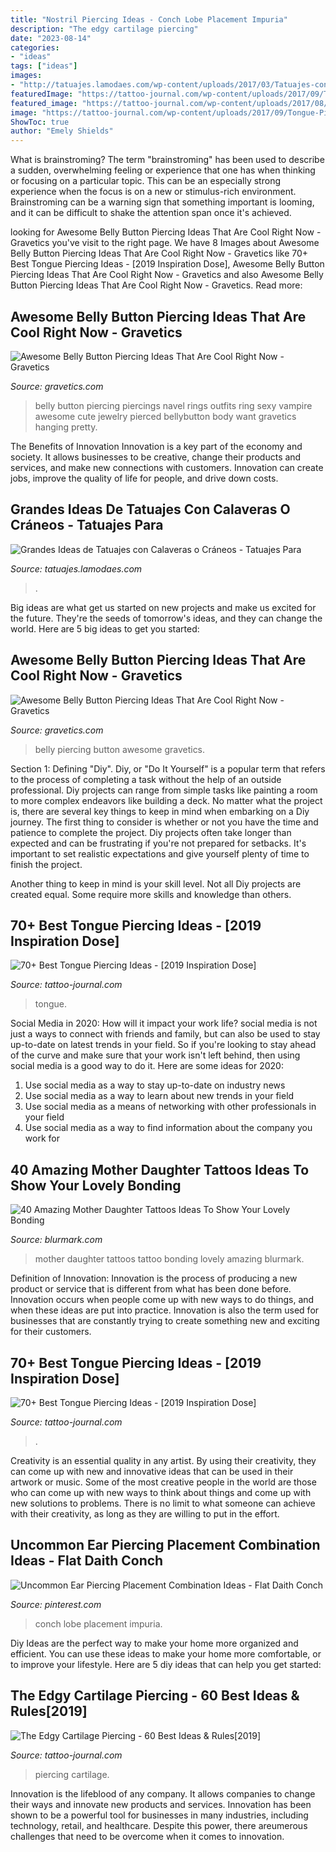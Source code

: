 ```yaml
---
title: "Nostril Piercing Ideas - Conch Lobe Placement Impuria"
description: "The edgy cartilage piercing"
date: "2023-08-14"
categories:
- "ideas"
tags: ["ideas"]
images:
- "http://tatuajes.lamodaes.com/wp-content/uploads/2017/03/Tatuajes-con-Calaveras-o-Craneos-3.jpg"
featuredImage: "https://tattoo-journal.com/wp-content/uploads/2017/09/Tongue-Piercing-21-650x650.jpg"
featured_image: "https://tattoo-journal.com/wp-content/uploads/2017/08/Cartilage-Piercing-33.jpg"
image: "https://tattoo-journal.com/wp-content/uploads/2017/09/Tongue-Piercing-50.jpg"
ShowToc: true
author: "Emely Shields"
---
```



What is brainstroming?
The term "brainstroming" has been used to describe a sudden, overwhelming feeling or experience that one has when thinking or focusing on a particular topic. This can be an especially strong experience when the focus is on a new or stimulus-rich environment. Brainstroming can be a warning sign that something important is looming, and it can be difficult to shake the attention span once it's achieved.

	

		
looking for Awesome Belly Button Piercing Ideas That Are Cool Right Now - Gravetics you've visit to the right page. We have 8 Images about Awesome Belly Button Piercing Ideas That Are Cool Right Now - Gravetics like 70+ Best Tongue Piercing Ideas - [2019 Inspiration Dose], Awesome Belly Button Piercing Ideas That Are Cool Right Now - Gravetics and also Awesome Belly Button Piercing Ideas That Are Cool Right Now - Gravetics. Read more:
		
    
## Awesome Belly Button Piercing Ideas That Are Cool Right Now - Gravetics

<img loading=lazy src="https://www.gravetics.com/wp-content/uploads/2017/02/Hanging-Jewelry.jpg" onerror="this.onerror=null;this.src='https://tse2.mm.bing.net/th?id=OIP.C-0zDYEr8drpd2dZ-34iAAHaLG&amp;pid=15.1';" alt="Awesome Belly Button Piercing Ideas That Are Cool Right Now - Gravetics">

_Source: gravetics.com_

>belly button piercing piercings navel rings outfits ring sexy vampire awesome cute jewelry pierced bellybutton body want gravetics hanging pretty. 

	

The Benefits of Innovation
Innovation is a key part of the economy and society. It allows businesses to be creative, change their products and services, and make new connections with customers. Innovation can create jobs, improve the quality of life for people, and drive down costs.

    
## Grandes Ideas De Tatuajes Con Calaveras O Cráneos - Tatuajes Para

<img loading=lazy src="http://tatuajes.lamodaes.com/wp-content/uploads/2017/03/Tatuajes-con-Calaveras-o-Craneos-3.jpg" onerror="this.onerror=null;this.src='https://tse4.mm.bing.net/th?id=OIP.n6wvNAQlyH_wF08xSmIB4gHaKO&amp;pid=15.1';" alt="Grandes Ideas de Tatuajes con Calaveras o Cráneos - Tatuajes Para">

_Source: tatuajes.lamodaes.com_

>. 

	

Big ideas are what get us started on new projects and make us excited for the future. They're the seeds of tomorrow's ideas, and they can change the world. Here are 5 big ideas to get you started: 

    
## Awesome Belly Button Piercing Ideas That Are Cool Right Now - Gravetics

<img loading=lazy src="https://www.gravetics.com/wp-content/uploads/2017/02/Diamond-Feathers.jpg" onerror="this.onerror=null;this.src='https://tse4.mm.bing.net/th?id=OIP.Bu6q28PHRwnhtNK97ESS8QHaJ4&amp;pid=15.1';" alt="Awesome Belly Button Piercing Ideas That Are Cool Right Now - Gravetics">

_Source: gravetics.com_

>belly piercing button awesome gravetics. 

	

Section 1: Defining "Diy".
Diy, or "Do It Yourself" is a popular term that refers to the process of completing a task without the help of an outside professional. Diy projects can range from simple tasks like painting a room to more complex endeavors like building a deck. No matter what the project is, there are several key things to keep in mind when embarking on a Diy journey.
The first thing to consider is whether or not you have the time and patience to complete the project. Diy projects often take longer than expected and can be frustrating if you're not prepared for setbacks. It's important to set realistic expectations and give yourself plenty of time to finish the project.

Another thing to keep in mind is your skill level. Not all Diy projects are created equal. Some require more skills and knowledge than others.

    
## 70+ Best Tongue Piercing Ideas - [2019 Inspiration Dose]

<img loading=lazy src="https://tattoo-journal.com/wp-content/uploads/2017/09/Tongue-Piercing-21-650x650.jpg" onerror="this.onerror=null;this.src='https://tse2.mm.bing.net/th?id=OIP.F_etkfBDQqBEZPNVGxu1agD6D6&amp;pid=15.1';" alt="70+ Best Tongue Piercing Ideas - [2019 Inspiration Dose]">

_Source: tattoo-journal.com_

>tongue. 

	

Social Media in 2020: How will it impact your work life?
social media is not just a ways to connect with friends and family, but can also be used to stay up-to-date on latest trends in your field. So if you're looking to stay ahead of the curve and make sure that your work isn't left behind, then using social media is a good way to do it. Here are some ideas for 2020: 
1. Use social media as a way to stay up-to-date on industry news 
2. Use social media as a way to learn about new trends in your field 
3. Use social media as a means of networking with other professionals in your field 
4. Use social media as a way to find information about the company you work for 

    
## 40 Amazing Mother Daughter Tattoos Ideas To Show Your Lovely Bonding

<img loading=lazy src="https://www.blurmark.com/wp-content/uploads/2017/03/Mother-Daughter-Tattoo-Design-27.jpg" onerror="this.onerror=null;this.src='https://tse2.mm.bing.net/th?id=OIP.y_87L-mrZ-EY2cZ5QJa-aAHaJ4&amp;pid=15.1';" alt="40 Amazing Mother Daughter Tattoos Ideas To Show Your Lovely Bonding">

_Source: blurmark.com_

>mother daughter tattoos tattoo bonding lovely amazing blurmark. 

	

Definition of Innovation:
Innovation is the process of producing a new product or service that is different from what has been done before. Innovation occurs when people come up with new ways to do things, and when these ideas are put into practice. Innovation is also the term used for businesses that are constantly trying to create something new and exciting for their customers.

    
## 70+ Best Tongue Piercing Ideas - [2019 Inspiration Dose]

<img loading=lazy src="https://tattoo-journal.com/wp-content/uploads/2017/09/Tongue-Piercing-50.jpg" onerror="this.onerror=null;this.src='https://tse4.mm.bing.net/th?id=OIP.VLP8b8hRRZjFWYtUmbOfUQHaHa&amp;pid=15.1';" alt="70+ Best Tongue Piercing Ideas - [2019 Inspiration Dose]">

_Source: tattoo-journal.com_

>. 

	

Creativity is an essential quality in any artist. By using their creativity, they can come up with new and innovative ideas that can be used in their artwork or music. Some of the most creative people in the world are those who can come up with new ways to think about things and come up with new solutions to problems. There is no limit to what someone can achieve with their creativity, as long as they are willing to put in the effort.

    
## Uncommon Ear Piercing Placement Combination Ideas - Flat Daith Conch

<img loading=lazy src="https://i.pinimg.com/736x/35/39/0d/35390d2b0ae51b118176235c46f43bfa.jpg" onerror="this.onerror=null;this.src='https://tse3.mm.bing.net/th?id=OIP.EnRkWIDZHXSUzZOS-gD4LQHaLG&amp;pid=15.1';" alt="Uncommon Ear Piercing Placement Combination Ideas - Flat Daith Conch">

_Source: pinterest.com_

>conch lobe placement impuria. 

	

Diy Ideas are the perfect way to make your home more organized and efficient. You can use these ideas to make your home more comfortable, or to improve your lifestyle. Here are 5 diy ideas that can help you get started: 

    
## The Edgy Cartilage Piercing - 60 Best Ideas &amp; Rules[2019]

<img loading=lazy src="https://tattoo-journal.com/wp-content/uploads/2017/08/Cartilage-Piercing-33.jpg" onerror="this.onerror=null;this.src='https://tse3.mm.bing.net/th?id=OIP.VMQGyS-KXb3svQ9ym7oAngHaHa&amp;pid=15.1';" alt="The Edgy Cartilage Piercing - 60 Best Ideas &amp; Rules[2019]">

_Source: tattoo-journal.com_

>piercing cartilage. 

	

Innovation is the lifeblood of any company. It allows companies to change their ways and innovate new products and services. Innovation has been shown to be a powerful tool for businesses in many industries, including technology, retail, and healthcare. Despite this power, there areumerous challenges that need to be overcome when it comes to innovation.

